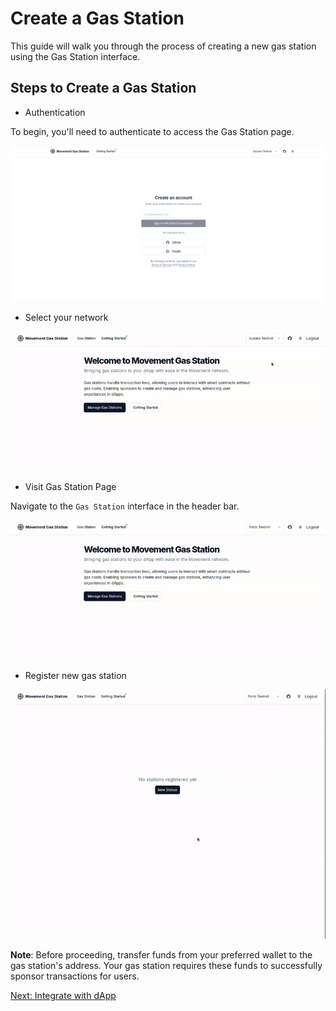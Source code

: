 # Create a Gas Station

This guide will walk you through the process of creating a new gas station using the Gas Station interface.

## Steps to Create a Gas Station

- Authentication

To begin, you'll need to authenticate to access the Gas Station page.

![signin-img](./signin.png)

- Select your network

![network-switch-img](./network-switch.gif)

- Visit Gas Station Page

Navigate to the `Gas Station` interface in the header bar.

![network-switch-img](./navigate-gas-station.gif)

- Register new gas station

![new-station](./new-station.gif)

**Note**: Before proceeding, transfer funds from your preferred wallet to the gas station's address. Your gas station requires these funds to successfully sponsor transactions for users.

[Next: Integrate with dApp](../integrate-with-dapp)
